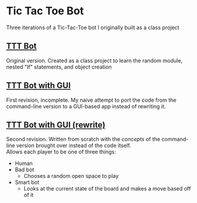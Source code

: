 # Tic Tac Toe Bot
Three iterations of a Tic-Tac-Toe bot I originally built as a class project

## [TTT Bot](TTT%20Bot.py)
Original version.  Created as a class project to learn the random module, nested "If" statements, and object creation

## [TTT Bot with GUI](TTT%20Bot%20with%20GUI.py)
First revision, incomplete.  My naive attempt to port the code from the command-line version to a GUI-based app instead of rewriting it.

## [TTT Bot with GUI (rewrite)](TTT%20Bot%20with%20GUI%20(rewrite).py)
Second revision.  Written from scratch with the *concepts* of the command-line version brought over instead of the code itself.\
Allows each player to be one of three things: 
- Human
- Bad bot
  - Chooses a random open space to play
- Smart bot
  - Looks at the current state of the board and makes a move based off of it
